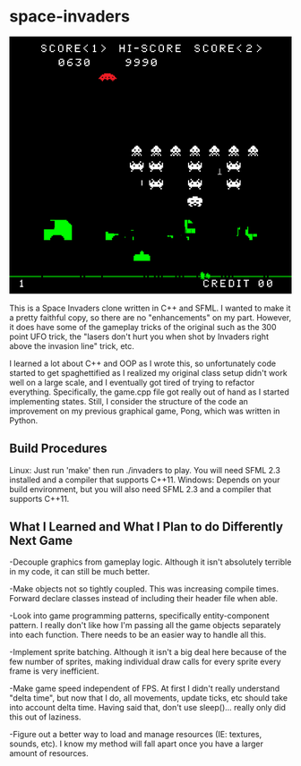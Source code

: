 # space-invaders

![Space Invaders](/misc/screenshot.png?raw=true "Space Invaders")

This is a Space Invaders clone written in C++ and SFML. I wanted to make it a pretty faithful copy, so there are no "enhancements" on my part. However, it does have some of the gameplay tricks of the original such as the 300 point UFO trick, the "lasers don't hurt you when shot by Invaders right above the invasion line" trick, etc.

I learned a lot about C++ and OOP as I wrote this, so unfortunately code started to get spaghettified as I realized my original class setup didn't work well on a large scale, and I eventually got tired of trying to refactor everything. Specifically, the game.cpp file got really out of hand as I started implementing states. Still, I consider the structure of the code an improvement on my previous graphical game, Pong, which was written in Python.

Build Procedures
----------------
Linux: Just run 'make' then run ./invaders to play. You will need SFML 2.3 installed and a compiler that supports C++11.
Windows: Depends on your build environment, but you will also need SFML 2.3 and a compiler that supports C++11.

What I Learned and What I Plan to do Differently Next Game
----------------------------------------------------------
-Decouple graphics from gameplay logic. Although it isn't absolutely terrible in my code, it can still be much better.

-Make objects not so tightly coupled. This was increasing compile times. Forward declare classes instead of including their header file when able.

-Look into game programming patterns, specifically entity-component pattern. I really don't like how I'm passing all the game objects separately into each function. There needs to be an easier way to handle all this.

-Implement sprite batching. Although it isn't a big deal here because of the few number of sprites, making individual draw calls for every sprite every frame is very inefficient.

-Make game speed independent of FPS. At first I didn't really understand "delta time", but now that I do, all movements, update ticks, etc should take into account delta time. Having said that, don't use sleep()... really only did this out of laziness.

-Figure out a better way to load and manage resources (IE: textures, sounds, etc). I know my method will fall apart once you have a larger amount of resources.
